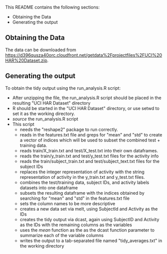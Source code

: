 This README contains the following sections:
* Obtaining the Data
* Generating the output

## Obtaining the Data
The data can be downloaded from https://d396qusza40orc.cloudfront.net/getdata%2Fprojectfiles%2FUCI%20HAR%20Dataset.zip.

## Generating the output
To obtain the tidy output using the run_analysis.R script:
* After unzipping the file, the run_analysis.R script should be placed in the resulting "UCI HAR Dataset" directory 
* R should be started in the "UCI HAR Dataset" directory, or use setwd to set it as the working directory.
* *source* the run_analysis.R script
* This script 
  * needs the "reshape2" package to run correctly.
  * reads in the features.txt file and greps for "mean" and "std" to create
a vector of indices which will be used to subset the combined test + training data.
  * reads train/X_train.txt and test/X_test.txt into their own dataframes.
  * reads the train/y_train.txt and test/y_test.txt files for the activity info
  * reads the train/subject_train.txt and test/subject_text.txt files for the subject IDs
  * replaces the integer representation of activity with the string representation of activity 
in the y_train.txt and y_test.txt files.
  * combines the test/training data, subject IDs, and activity labels datasets into one dataframe
  * subsets the resulting dataframe with the indices obtained by searching for "mean" and "std" in the features.txt file
  * sets the column names to be more descriptive
  * creates a new data set via melt, using SubjectId and Activity as the IDs
  * creates the tidy output via dcast, again using SubjectID and Activity as the IDs with the remaining columns as the variables
  * uses the *mean* function as the as the dcast function parameter to summarize each of the variable columns
  * writes the output to a tab-separated file named "tidy_averages.txt" in the working directory
